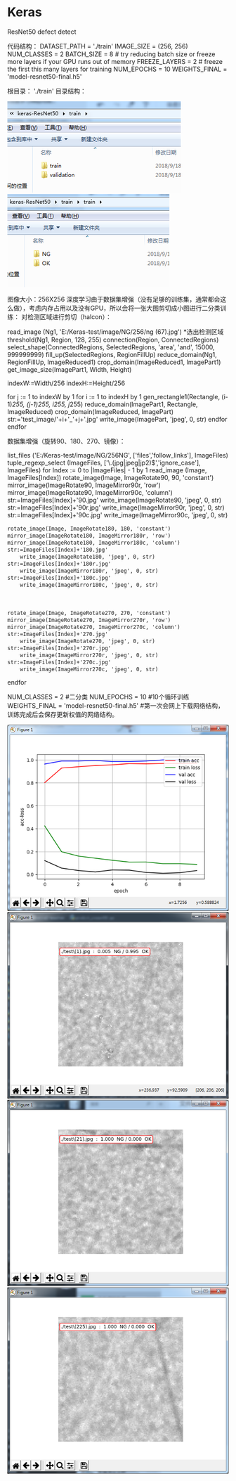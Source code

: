 # Keras
ResNet50 defect detect


代码结构：
DATASET_PATH  = './train'
IMAGE_SIZE    = (256, 256)
NUM_CLASSES   = 2
BATCH_SIZE    = 8  # try reducing batch size or freeze more layers if your GPU runs out of memory
FREEZE_LAYERS = 2  # freeze the first this many layers for training
NUM_EPOCHS    = 10
WEIGHTS_FINAL = 'model-resnet50-final.h5'

根目录： './train'
              目录结构：
              
              
![image](https://github.com/KangWang1991/Keras/blob/master/images/clipboard.png)
![image](https://github.com/KangWang1991/Keras/blob/master/images/clipboard1.png)




图像大小：256X256
深度学习由于数据集增强（没有足够的训练集，通常都会这么做），考虑内存占用以及没有GPU，所以会将一张大图剪切成小图进行二分类训练：
    对检测区域进行剪切（halcon）：

  read_image (Ng1, 'E:/Keras-test/image/NG/256/ng (67).jpg')
  *选出检测区域
  threshold(Ng1, Region, 128, 255)
  connection(Region, ConnectedRegions)
  select_shape(ConnectedRegions, SelectedRegions, 'area', 'and', 15000, 999999999)
  fill_up(SelectedRegions, RegionFillUp)
  reduce_domain(Ng1, RegionFillUp, ImageReduced1)
  crop_domain(ImageReduced1, ImagePart1)
  get_image_size(ImagePart1, Width, Height)


  indexW:=Width/256
  indexH:=Height/256

  for j := 1 to indexW by 1
      for i := 1 to indexH by 1
          gen_rectangle1(Rectangle, (i-1)*255, (j-1)*255, i*255, j*255)
          reduce_domain(ImagePart1, Rectangle, ImageReduced)
          crop_domain(ImageReduced, ImagePart)
          str:='test_image/'+i+'_'+j+'.jpg'
          write_image(ImagePart, 'jpeg', 0, str)
      endfor
  endfor

数据集增强（旋转90、180、270、镜像）：


list_files ('E:/Keras-test/image/NG/256NG', ['files','follow_links'], ImageFiles)
tuple_regexp_select (ImageFiles, ['\\.(jpg|jpeg|jp2)$','ignore_case'], ImageFiles)
for Index := 0 to |ImageFiles| - 1 by 1
    read_image (Image, ImageFiles[Index])
    rotate_image(Image, ImageRotate90, 90, 'constant')
    mirror_image(ImageRotate90, ImageMirror90r, 'row')
    mirror_image(ImageRotate90, ImageMirror90c, 'column')
    str:=ImageFiles[Index]+'90.jpg'
        write_image(ImageRotate90, 'jpeg', 0, str)
    str:=ImageFiles[Index]+'90r.jpg'
        write_image(ImageMirror90r, 'jpeg', 0, str)
    str:=ImageFiles[Index]+'90c.jpg'
        write_image(ImageMirror90c, 'jpeg', 0, str) 
    
        
        
    rotate_image(Image, ImageRotate180, 180, 'constant')
    mirror_image(ImageRotate180, ImageMirror180r, 'row')
    mirror_image(ImageRotate180, ImageMirror180c, 'column')
    str:=ImageFiles[Index]+'180.jpg'
        write_image(ImageRotate180, 'jpeg', 0, str)
    str:=ImageFiles[Index]+'180r.jpg'
        write_image(ImageMirror180r, 'jpeg', 0, str)
    str:=ImageFiles[Index]+'180c.jpg'
        write_image(ImageMirror180c, 'jpeg', 0, str)
    
    
    
    rotate_image(Image, ImageRotate270, 270, 'constant')
    mirror_image(ImageRotate270, ImageMirror270r, 'row')
    mirror_image(ImageRotate270, ImageMirror270c, 'column')
    str:=ImageFiles[Index]+'270.jpg'
        write_image(ImageRotate270, 'jpeg', 0, str)
    str:=ImageFiles[Index]+'270r.jpg'
        write_image(ImageMirror270r, 'jpeg', 0, str)
    str:=ImageFiles[Index]+'270c.jpg'
        write_image(ImageMirror270c, 'jpeg', 0, str)
    
    
endfor

NUM_CLASSES   = 2    #二分类
NUM_EPOCHS    = 10  #10个循环训练
WEIGHTS_FINAL = 'model-resnet50-final.h5'  #第一次会网上下载网络结构，训练完成后会保存更新权值的网络结构。


![image](https://github.com/KangWang1991/Keras/blob/master/images/133236d6864aeb661be69ae2d29948c.png)
![image](https://github.com/KangWang1991/Keras/blob/master/images/a2a231575dc119e67d7c3d697e0d589.png)
![image](https://github.com/KangWang1991/Keras/blob/master/images/1f06a662952c0c3097914e6df932cd9.png)
![image](https://github.com/KangWang1991/Keras/blob/master/images/9171fcd619033cafd885b8fd98a421a.png)

